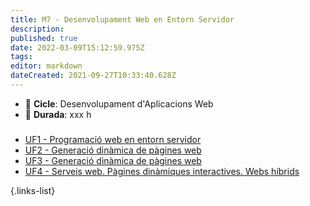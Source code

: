 ```yaml
---
title: M7 - Desenvolupament Web en Entorn Servidor
description: 
published: true
date: 2022-03-09T15:12:59.975Z
tags: 
editor: markdown
dateCreated: 2021-09-27T10:33:40.628Z
---
```


- :notebook_with_decorative_cover: **Cicle**: Desenvolupament d'Aplicacions Web
- :calendar: **Durada**: xxx h

###


- [UF1 - Programació web en entorn servidor](uf1)
- [UF2 - Generació dinàmica de pàgines web](uf2)
- [UF3 -  Generació dinàmica de pàgines web](uf3)
- [UF4 - Serveis web. Pàgines dinàmiques interactives. Webs híbrids](uf4)
 
 {.links-list}
 